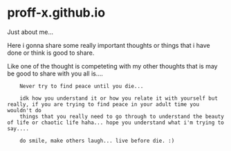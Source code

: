 # proff-x.github.io
Just about me...

Here i gonna share some really important thoughts or things that i have done or think is good to share. 

Like one of the thought is competeting with my other thoughts that is may be good to share with you all is....

        Never try to find peace until you die... 
        
        idk how you understand it or how you relate it with yourself but really, if you are trying to find peace in your adult time you wouldn't do
        things that you really need to go through to understand the beauty of life or chaotic life haha... hope you understand what i'm trying to say....
        
        do smile, make others laugh... live before die. :)

